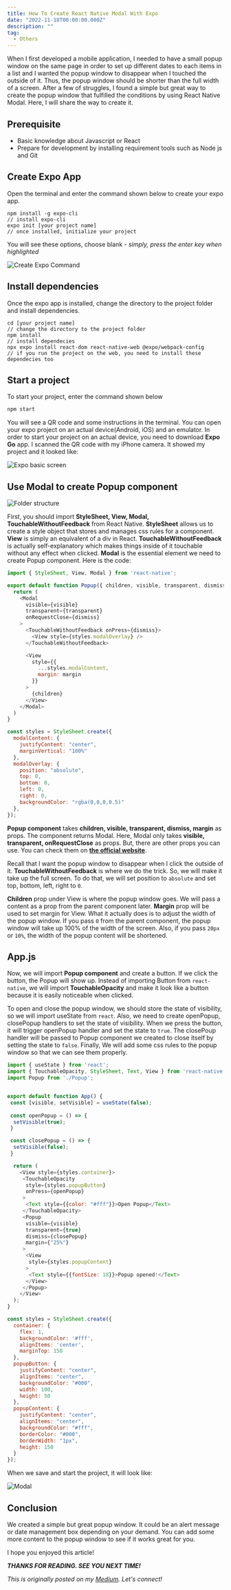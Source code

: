 ```yaml
---
title: How To Create React Native Modal With Expo
date: "2022-11-18T00:00:00.000Z"
description: ""
tag: 
  - Others
---
```


When I first developed a mobile application, I needed to have a small popup window on the same page in order to set up different dates to each items in a list and I wanted the popup window to disappear when I touched the outside of it. Thus, the popup window should be shorter than the full width of a screen. After a few of struggles, I found a simple but great way to create the popup window that fulfilled the conditions by using React Native Modal. Here, I will share the way to create it.

## Prerequisite
- Basic knowledge about Javascript or React
- Prepare for development by installing requirement tools such as Node js and Git

## Create Expo App
Open the terminal and enter the command shown below to create your expo app.

```
npm install -g expo-cli
// install expo-cli
expo init [your project name]
// once installed, initialize your project
```

You will see these options, choose blank - _simply, press the enter key when highlighted_

![Create Expo Command](../imgs/2/2-react-native-command.png)

## Install dependencies
Once the expo app is installed, change the directory to the project folder and install dependencies.


```
cd [your project name]
// change the directory to the project folder
npm install
// install dependecies
npx expo install react-dom react-native-web @expo/webpack-config
// if you run the project on the web, you need to install these dependecies too
```

## Start a project
To start your project, enter the command shown below
```js
npm start
```
You will see a QR code and some instructions in the terminal. You can open your expo project on an actual device(Android, iOS) and an emulator. In order to start your project on an actual device, you need to download **Expo Go** app. I scanned the QR code with my iPhone camera. It showed my project and it looked like:

![Expo basic screen](../imgs/2/2_react-native-expo-basic.png)

## Use Modal to create Popup component

![Folder structure](../imgs/2/2_folder-structure.png)

First, you should import **StyleSheet, View, Modal, TouchableWithoutFeedback** from React Native. **StyleSheet** allows us to create a style object that stores and manages css rules for a component. **View** is simply an equivalent of a div in React. **TouchableWithoutFeedback** is actually self-explanatory which makes things inside of it touchable without any effect when clicked. **Modal** is the essential element we need to create Popup component. Here is the code:

```js
import { StyleSheet, View, Modal } from 'react-native';

export default function Popup({ children, visible, transparent, dismiss, margin }) {
  return (
    <Modal
      visible={visible}
      transparent={transparent}
      onRequestClose={dismiss}
    >
      <TouchableWithoutFeedback onPress={dismiss}>
        <View style={styles.modalOverlay} />
      </TouchableWithoutFeedback>

      <View 
        style={{
          ...styles.modalContent,
          margin: margin
        }}
      >
        {children}
      </View>
    </Modal>
  )
}

const styles = StyleSheet.create({
  modalContent: {
    justifyContent: "center",
    marginVertical: "100%"
  },
  modalOverlay: {
    position: "absolute",
    top: 0,
    bottom: 0,
    left: 0,
    right: 0,
    backgroundColor: "rgba(0,0,0,0.5)"
  },
});
```

**Popup component** takes **children, visible, transparent, dismiss, margin** as props. The component returns Modal. Here, Modal only takes **visible, transparent, onRequestClose** as props. But, there are other props you can use. You can check them on **[the official website](https://reactnative.dev/docs/modal)**.

Recall that I want the popup window to disappear when I click the outside of it. **TouchableWithoutFeedback** is where we do the trick. So, we will make it take up the full screen. To do that, we will set position to `absolute` and set top, bottom, left, right to `0`.

**Children** prop under View is where the popup window goes. We will pass a content as a prop from the parent component later. **Margin** prop will be used to set margin for View. What it actually does is to adjust the width of the popup window. If you pass `0` from the parent component, the popup window will take up 100% of the width of the screen. Also, if you pass `20px` or `10%`, the width of the popup content will be shortened.

## App.js
Now, we will import **Popup component** and create a button. If we click the button, the Popup will show up. Instead of importing Button from `react-native`, we will import **TouchableOpacity** and make it look like a button because it is easily noticeable when clicked.

To open and close the popup window, we should store the state of visibility, so we will import useState from `react`. Also, we need to create openPopup, closePopup handlers to set the state of visibility. When we press the button, it will trigger openPopup handler and set the state to `true`. The closePoup handler will be passed to Popup component we created to close itself by setting the state to `false`. Finally, We will add some css rules to the popup window so that we can see them properly.

```js
import { useState } from 'react';
import { TouchableOpacity, StyleSheet, Text, View } from 'react-native';
import Popup from './Popup';


export default function App() {
 const [visible, setVisible] = useState(false);
 
 const openPopup = () => {
  setVisible(true);
 }

 const closePopup = () => {
  setVisible(false);
 }

  return (
    <View style={styles.container}>
     <TouchableOpacity 
      style={styles.popupButton}
      onPress={openPopup}
     >
      <Text style={{color: "#fff"}}>Open Popup</Text> 
     </TouchableOpacity>
     <Popup
      visible={visible}
      transparent={true}
      dismiss={closePopup}
      margin={"25%"}
     >
      <View
       style={styles.popupContent}
      >
       <Text style={{fontSize: 18}}>Popup opened!</Text>
      </View>
     </Popup>
    </View>
  );
}

const styles = StyleSheet.create({
  container: {
    flex: 1,
    backgroundColor: '#fff',
    alignItems: 'center',
    marginTop: 150
  },
  popupButton: {
    justifyContent: "center",
    alignItems: "center",
    backgroundColor: "#000",
    width: 100,
    height: 50
  },
  popupContent: {
    justifyContent: "center",
    alignItems: "center",
    backgroundColor: "#fff",
    borderColor: "#000",
    borderWidth: "1px",
    height: 150
  }
});
```

When we save and start the project, it will look like:

![Modal](../gifs/2_react-native-modal.gif)

## Conclusion
We created a simple but great popup window. It could be an alert message or date management box depending on your demand. You can add some more content to the popup window to see if it works great for you.

I hope you enjoyed this article!

_**THANKS FOR READING. SEE YOU NEXT TIME!**_

_This is originally posted on my [Medium](https://medium.com/@shkim04/rn-how-to-create-react-native-modal-component-with-expo-dfc87c406b0a)._
_Let's connect!_